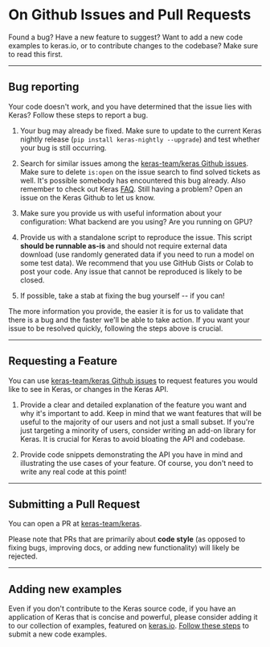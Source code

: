 # On Github Issues and Pull Requests

Found a bug? Have a new feature to suggest?
Want to add a new code examples to keras.io, or to contribute changes to the codebase?
Make sure to read this first.

---

## Bug reporting

Your code doesn't work, and you have determined that the issue lies with Keras? Follow these steps to report a bug.

1. Your bug may already be fixed. Make sure to update to the current Keras nightly release (`pip install keras-nightly --upgrade`) and test whether your bug is still occurring.

2. Search for similar issues among the [keras-team/keras Github issues](https://github.com/keras-team/keras/issues). Make sure to delete `is:open` on the issue search to find solved tickets as well. It's possible somebody has encountered this bug already. Also remember to check out Keras [FAQ](http://keras.io/getting-started/faq/). Still having a problem? Open an issue on the Keras Github to let us know.

3. Make sure you provide us with useful information about your configuration: What backend are you using? Are you running on GPU?

4. Provide us with a standalone script to reproduce the issue. This script **should be runnable as-is** and should not require external data download (use randomly generated data if you need to run a model on some test data). We recommend that you use GitHub Gists or Colab to post your code. Any issue that cannot be reproduced is likely to be closed.

5. If possible, take a stab at fixing the bug yourself -- if you can!

The more information you provide, the easier it is for us to validate that there is a bug and the faster we'll be able to take action. If you want your issue to be resolved quickly, following the steps above is crucial.

---

## Requesting a Feature

You can use [keras-team/keras Github issues](https://github.com/keras-team/keras/issues) to request features you would like to see in Keras, or changes in the Keras API.

1. Provide a clear and detailed explanation of the feature you want and why it's important to add. Keep in mind that we want features that will be useful to the majority of our users and not just a small subset. If you're just targeting a minority of users, consider writing an add-on library for Keras. It is crucial for Keras to avoid bloating the API and codebase.

2. Provide code snippets demonstrating the API you have in mind and illustrating the use cases of your feature. Of course, you don't need to write any real code at this point!


---

## Submitting a Pull Request

You can open a PR at [keras-team/keras](https://github.com/keras-team/keras/pulls). 

Please note that PRs that are primarily about **code style** (as opposed to fixing bugs, improving docs, or adding new functionality) will likely be rejected.

---

## Adding new examples

Even if you don't contribute to the Keras source code, if you have an application of Keras that is concise and powerful,
please consider adding it to our collection of examples, featured on [keras.io](https://keras.io). 
[Follow these steps](/examples/#adding-a-new-code-example) to submit a new code examples.
